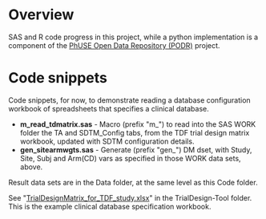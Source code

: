 # Overview
SAS and R code progress in this project, while a python implementation is a component of the [PhUSE Open Data Repository (PODR)](https://github.com/phuse-org/PODR) project.

# Code snippets
Code snippets, for now, to demonstrate reading a database configuration workbook of spreadsheets that specifies a clinical database.  

+ **m_read_tdmatrix.sas** - Macro (prefix "m_") to read into the SAS WORK folder the TA and SDTM_Config tabs, from the TDF trial design matrix workbook, updated with SDTM configuration details.
+ **gen_sitearmwgts.sas** - Generate (prefix "gen_") DM dset, with Study, Site, Subj and Arm(CD) vars as specified in those WORK data sets, above.

Result data sets are in the Data folder, at the same level as this Code folder.  

See "[TrialDesignMatrix_for_TDF_study.xlsx](../TrialDesign-Tool/TrialDesignMatrix_for_TDF_study.xlsx)" in the TrialDesign-Tool folder. This is the example clinical database specification workbook.  
